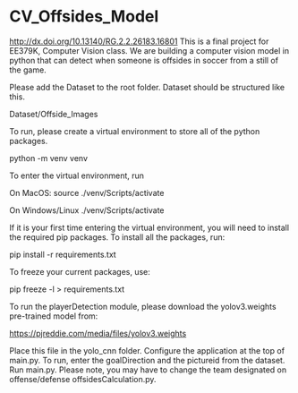 # CV_Offsides_Model
http://dx.doi.org/10.13140/RG.2.2.26183.16801
This is a final project for EE379K, Computer Vision class. We are building a computer vision model in python that can detect when someone is offsides in soccer from a still of the game.

Please add the Dataset to the root folder.
Dataset should be structured like this.
    
Dataset/Offside_Images

To run, please create a virtual environment to store all of the python packages.

python -m venv venv

To enter the virtual environment, run

On MacOS:
source ./venv/Scripts/activate

On Windows/Linux
./venv/Scripts/activate

If it is your first time entering the virtual environment, you will need to install the required pip packages. To install all the packages, run:

pip install -r requirements.txt

To freeze your current packages, use:

pip freeze -l > requirements.txt

To run the playerDetection module, please download the yolov3.weights pre-trained model from:

https://pjreddie.com/media/files/yolov3.weights

Place this file in the yolo_cnn folder. Configure the application at the top of main.py. To run, enter the goalDirection and the pictureid from the dataset.
Run main.py. Please note, you may have to change the team designated on offense/defense offsidesCalculation.py.
